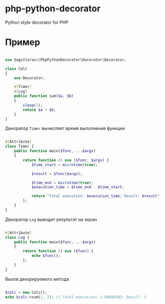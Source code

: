 # php-python-decorator
Python style decorator for PHP

# Пример
```php

use Sagittaracc\PhpPythonDecorator\Decorator\Decorator;

class Calc
{
    use Decorator;

    #[Timer]
    #[Log]
    public function sum($a, $b)
    {
        sleep(1);
        return $a + $b;
    }
}
```
Декоратор `Timer` вычисляет время выполнения функции
```php

#[Attribute]
class Timer {
    public function main($func, ...$args)
    {
        return function () use ($func, $args) {
            $time_start = microtime(true);

            $result = $func($args);

            $time_end = microtime(true);
            $execution_time = $time_end - $time_start;

            return "Total execution: $execution_time; Result: $result";
        };
    }
}
```
Декоратор `Log` выводит результат на экран
```php

#[Attribute]
class Log {
    public function main($func, ...$args)
    {
        return function () use ($func) {
            echo $func();
        };
    }
}
```
Вызов декорируемого метода
```php

$calc = new Calc();
echo $calc->sum(1, 2); // Total execution: 1.00000343; Result: 3

```
